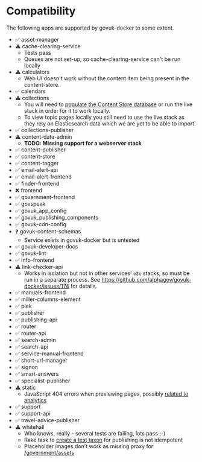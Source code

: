 # Compatibility

The following apps are supported by govuk-docker to some extent.

   - ✅ asset-manager
   - ⚠ cache-clearing-service
      * Tests pass
      * Queues are not set-up, so cache-clearing-service can't be run locally
   - ⚠ calculators
      * Web UI doesn't work without the content item being present in the content-store.
   - ✅ calendars
   - ⚠  collections
      * You will need to [populate the Content Store database](#mongodb) or run the live stack in order for it to work locally.
      * To view topic pages locally you still need to use the live stack as they rely on Elasticsearch data which we are yet to be able to import.
   - ✅ collections-publisher
   - ⚠ content-data-admin
      * **TODO: Missing support for a webserver stack**
   - ✅ content-publisher
   - ✅ content-store
   - ✅ content-tagger
   - ✅ email-alert-api
   - ✅ email-alert-frontend
   - ✅ finder-frontend
   - ❌ frontend
   - ✅ government-frontend
   - ✅ govspeak
   - ✅ govuk_app_config
   - ✅ govuk_publishing_components
   - ✅ govuk-cdn-config
   - ❓ govuk-content-schemas
      * Service exists in govuk-docker but is untested
   - ✅ govuk-developer-docs
   - ✅ govuk-lint
   - ✅ info-frontend
   - ⚠ link-checker-api
      * Works in isolation but not in other services' `e2e` stacks, so must be run in a separate process.
        See https://github.com/alphagov/govuk-docker/issues/174 for details.
   - ✅ manuals-frontend
   - ✅ miller-columns-element
   - ✅ plek
   - ✅ publisher
   - ✅ publishing-api
   - ✅ router
   - ✅ router-api
   - ✅ search-admin
   - ✅ search-api
   - ✅ service-manual-frontend
   - ✅ short-url-manager
   - ✅ signon
   - ✅ smart-answers
   - ✅ specialist-publisher
   - ⚠ static
      * JavaScript 404 errors when previewing pages, possibly [related to analytics](https://github.com/alphagov/static/blob/master/app/assets/javascripts/analytics/init.js.erb#L28)
   - ✅ support
   - ✅ support-api
   - ✅ travel-advice-publisher
   - ⚠ whitehall
      * Who knows, really - several tests are failing, lots pass ;-)
      * Rake task to [create a test taxon](https://github.com/alphagov/whitehall/blob/master/lib/tasks/taxonomy.rake#L11) for publishing is not idempotent
      * Placeholder images don't work as missing proxy for [/government/assets](https://github.com/alphagov/whitehall/blob/master/app/presenters/publishing_api/news_article_presenter.rb#L133)
